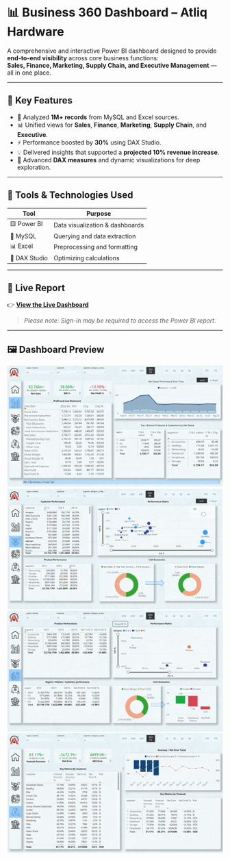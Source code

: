 # 📊 Business 360 Dashboard – Atliq Hardware

A comprehensive and interactive Power BI dashboard designed to provide **end-to-end visibility** across core business functions:  
**Sales, Finance, Marketing, Supply Chain, and Executive Management** — all in one place.

---

## 🌟 Key Features

- 📁 Analyzed **1M+ records** from MySQL and Excel sources.
- 📊 Unified views for **Sales**, **Finance**, **Marketing**, **Supply Chain**, and **Executive**.
- ⚡️ Performance boosted by **30%** using DAX Studio.
- 💡 Delivered insights that supported a **projected 10% revenue increase**.
- 🧠 Advanced **DAX measures** and dynamic visualizations for deep exploration.

---

## 🧰 Tools & Technologies Used

| Tool          | Purpose                         |
|---------------|---------------------------------|
| 🟨 Power BI    | Data visualization & dashboards |
| 🐬 MySQL       | Querying and data extraction    |
| 📊 Excel       | Preprocessing and formatting    |
| 🧮 DAX Studio  | Optimizing calculations         |

---

## 🔗 Live Report

👉 **[View the Live Dashboard]( https://app.powerbi.com/view?r=eyJrIjoiMjU2ZDBhOTktZjE1My00ZDc5LTkwYTctYmJkMmRmNjM4MjE5IiwidCI6ImM2ZTU0OWIzLTVmNDUtNDAzMi1hYWU5LWQ0MjQ0ZGM1YjJjNCJ9)**  
> _Please note: Sign-in may be required to access the Power BI report._

---

## 🖼️ Dashboard Preview

<img src="1.png">
<img src="2.png">
<img src="3.png">
<img src="4.png">





